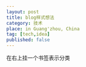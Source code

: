 ```yaml
---
layout: post
title: blog样式想法
category: 技术
place: in Guang'zhou, China
tag: [tech,idea]
published: false
---
```


在右上挂一个书签表示分类